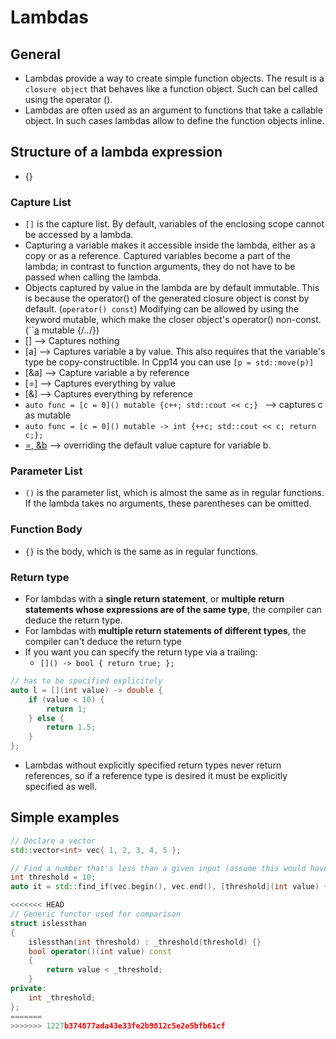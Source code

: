 # Lambdas
## General
- Lambdas provide a way to create simple function objects. The result is a `closure object` that behaves like a function object. Such can bel called using the operator ().
- Lambdas are often used as an argument to functions that take a callable object. In such cases lambdas allow to define the function objects inline.

## Structure of a lambda expression
- [](){}

### Capture List
- ``[]`` is the capture list. By default, variables of the enclosing scope cannot be accessed by a lambda.
- Capturing a variable makes it accessible inside the lambda, either as a copy or as a reference. Captured variables become a part of the lambda; in contrast to function arguments, they do not have to be passed when calling the lambda.
- Objects captured by value in the lambda are by default immutable. This is because the operator() of the generated closure object is const by default. (`operator() const`) Modifying can be allowed by using the keyword mutable, which make the closer object's operator() non-const. (``[a]() mutable {/*..*/})
- [] --> Captures nothing
- [a] --> Captures variable a by value. This also requires that the variable's type be copy-constructible. In Cpp14 you can use `[p = std::move(p)]`
- [&a] --> Capture variable a by reference
- [=] --> Captures everything by value
- [&] --> Captures everything by reference
- ``auto func = [c = 0]() mutable {c++; std::cout << c;} `` --> captures c as mutable
- ``auto func = [c = 0]() mutable -> int {++c; std::cout << c; return c;};``
- [=, &b]() --> overriding the default value capture for variable b.
### Parameter List
- ``()`` is the parameter list, which is almost the same as in regular functions. If the lambda takes no arguments, these parentheses can be omitted.

### Function Body
- ``{}`` is the body, which is the same as in regular functions.

### Return type
- For lambdas with a **single return statement**, or **multiple return statements whose expressions are of the same type**, the compiler can deduce the return type.
- For lambdas with **multiple return statements of different types**, the compiler can't deduce the return type
- If you want you can specify the return type via a trailing:
  - `[]() -> bool { return true; };`
```cpp
// has to be specified explicitely
auto l = [](int value) -> double {
    if (value < 10) {
        return 1;
    } else {
        return 1.5;
    }
};
```
- Lambdas without explicitly specified return types never return references, so if a reference type is desired it must be explicitly specified as well.


## Simple examples
```cpp
// Declare a vector
std::vector<int> vec{ 1, 2, 3, 4, 5 };

// Find a number that's less than a given input (assume this would have been function input)
int threshold = 10;
auto it = std::find_if(vec.begin(), vec.end(), [threshold](int value) { return value < threshold; });

<<<<<<< HEAD
// Generic functor used for comparison
struct islessthan
{
    islessthan(int threshold) : _threshold(threshold) {}
    bool operator()(int value) const
    {
        return value < _threshold;
    }
private:
    int _threshold;
};
=======
>>>>>>> 1227b374877ada43e33fe2b9812c5e2e5bfb61cf
```
